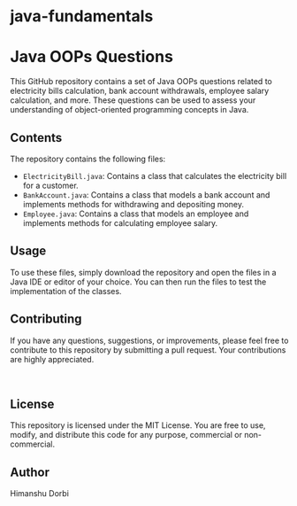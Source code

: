 # java-fundamentals

<h1>Java OOPs Questions</h1>
<p>This GitHub repository contains a set of Java OOPs questions related to electricity bills calculation, bank account withdrawals, employee salary calculation, and more. These questions can be used to assess your understanding of object-oriented programming concepts in Java.</p>
<h2>Contents</h2>
<p>The repository contains the following files:</p>
<ul>
  <li><code>ElectricityBill.java</code>: Contains a class that calculates the electricity bill for a customer.</li>
  <li><code>BankAccount.java</code>: Contains a class that models a bank account and implements methods for withdrawing and depositing money.</li>
  <li><code>Employee.java</code>: Contains a class that models an employee and implements methods for calculating employee salary.</li>
</ul>
<h2>Usage</h2>
<p>To use these files, simply download the repository and open the files in a Java IDE or editor of your choice. You can then run the files to test the implementation of the classes.</p>
<h2>Contributing</h2>
<p>If you have any questions, suggestions, or improvements, please feel free to contribute to this repository by submitting a pull request. Your contributions are highly appreciated.</p>
<p><br> </p>
<h2>License</h2>
<p>This repository is licensed under the MIT License. You are free to use, modify, and distribute this code for any purpose, commercial or non-commercial.</p>
<h2>Author</h2>
Himanshu Dorbi 
